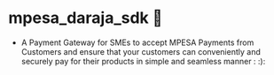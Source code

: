 # mpesa_daraja_sdk :rocket:
- A Payment Gateway for SMEs to accept MPESA Payments from Customers and ensure that your customers
  can conveniently and securely pay for their products in simple and seamless manner : :):

